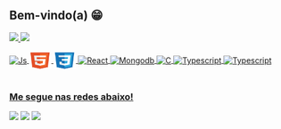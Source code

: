 ## Bem-vindo(a)  😁

 <div>
   <a href="https://github.com/Andre-R0cha">
   <img height="180em" src="https://github-readme-stats.vercel.app/api?username=Andre-R0cha&show_icons=true&theme=tokyonight&include_all_commits=true&count_private=true"/>
   <img height="180em" src="https://github-readme-stats.vercel.app/api/top-langs/?username=Andre-R0cha&layout=compact&langs_count=6&theme=tokyonight"/>
</div>
    
<div style="display: inline_block"><br>
  <img align="center" alt="Js" height="30" width="40" src="https://cdn.jsdelivr.net/gh/devicons/devicon/icons/nodejs/nodejs-plain.svg">
  <img align="center" alt="HTML" height="30" width="40" src="https://raw.githubusercontent.com/devicons/devicon/master/icons/html5/html5-original.svg">
  <img align="center" alt="CSS" height="30" width="40" src="https://raw.githubusercontent.com/devicons/devicon/master/icons/css3/css3-original.svg">
 <img align="center" alt="React" height="30" width="40" src="https://icongr.am/simple/react.svg?size=80&color=096bec&colored=false">
  <img align="center" alt="Mongodb" height="30" width="40" src="https://icongr.am/simple/mongodb.svg?size=80&color=36ab3a&colored=false">
   <img align="center" alt="C" height="30" width="40" src="https://icongr.am/devicon/c-original.svg?size=80&color=2690ed">
    <img align="center" alt="Typescript" height="30" width="40" src="https://icongr.am/devicon/cplusplus-original.svg?size=80&color=2690ed">
   <img align="center" alt="Typescript" height="30" width="40" src="https://icongr.am/devicon/typescript-original.svg?size=80&color=c1b50b">

</div>
<br>


 
### Me segue nas redes abaixo!
 
<div>


<a href="https://www.linkedin.com/in/andré-gonçalves-rocha-8329a51b4/" target="_blank"><img src="https://icongr.am/simple/linkedin.svg?size=30&color=2690ed&colored=false" target="_blank"></a>
<a href="https://instagram.com/andre_g.rocha/" target="_blank"><img src="https://icongr.am/simple/instagram.svg?size=30&color=f0d314&colored=false" target="_blank"></a>
<a href="https://www.facebook.com/andre.rocha.792740/" target="_blank"><img src="https://icongr.am/simple/facebook.svg?size=30&color=096bec&colored=false" target="_blank"></a>

</div>
